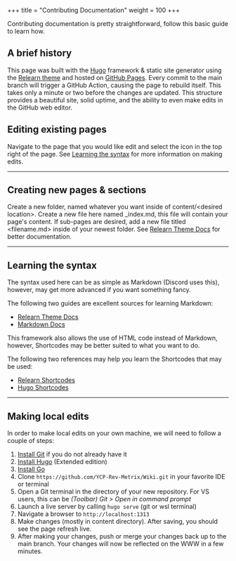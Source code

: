 +++
title = "Contributing Documentation"
weight = 100
+++

Contributing documentation is pretty straightforward, follow this basic guide to learn how.

## A brief history

This page was built with the [Hugo](https://gohugo.io/documentation/) framework & static site generator using the [Relearn theme](https://mcshelby.github.io/hugo-theme-relearn/) and hosted on [GitHub Pages](https://docs.github.com/en/pages/getting-started-with-github-pages/about-github-pages).
Every commit to the main branch will trigger a GitHub Action, causing the page to rebuild itself. This takes only a minute or two before the changes are updated. 
This structure provides a beautiful site, solid uptime, and the ability to even make edits in the GitHub web editor.

## Editing existing pages

Navigate to the page that you would like edit and select the <i class="fas fa-pen fa-fw"></i> icon in the top right of the page. See [Learning the syntax](/Wiki/documentation/index.html#learning-the-syntax) for more information on making edits. 

---
## Creating new pages & sections

Create a new folder, named whatever you want inside of content/\<desired location>. Create a new file here named _index.md, this file will contain your page's content.
If sub-pages are desired, add a new file titled \<filename.md> inside of your newest folder.
See [Relearn Theme Docs](https://mcshelby.github.io/hugo-theme-relearn/cont/pages/index.html) for better documentation.

---
## Learning the syntax

The syntax used here can be as simple as Markdown (Discord uses this), however, may get more advanced if you want something fancy.

The following two guides are excellent sources for learning Markdown:
- [Relearn Theme Docs](https://mcshelby.github.io/hugo-theme-relearn/cont/markdown/index.html)
- [Markdown Docs](https://commonmark.org/help/)

This framework also allows the use of HTML code instead of Markdown, however, Shortcodes may be better suited to what you want to do.

The following two references may help you learn the Shortcodes that may be used:
- [Relearn Shortcodes](https://mcshelby.github.io/hugo-theme-relearn/shortcodes/index.html)
- [Hugo Shortcodes](https://gohugo.io/content-management/shortcodes/)

---
## Making local edits

In order to make local edits on your own machine, we will need to follow a couple of steps:
1. [Install Git](https://git-scm.com/book/en/v2/Getting-Started-Installing-Git) if you do not already have it
1. [Install Hugo](https://gohugo.io/installation/) (Extended edition)
1. [Install Go](https://go.dev/doc/install)
1. Clone `https://github.com/YCP-Rev-Metrix/Wiki.git` in your favorite IDE or terminal
1. Open a Git terminal in the directory of your new repository. For VS users, this can be *(Toolbar) Git > Open in command prompt*
1. Launch a live server by calling `hugo serve` (git or wsl terminal)
1. Navigate a browser to `http://localhost:1313`
1. Make changes (mostly in content directory). After saving, you should see the page refresh live.
1. After making your changes, push or merge your changes back up to the main branch. Your changes will now be reflected on the WWW in a few minutes.
